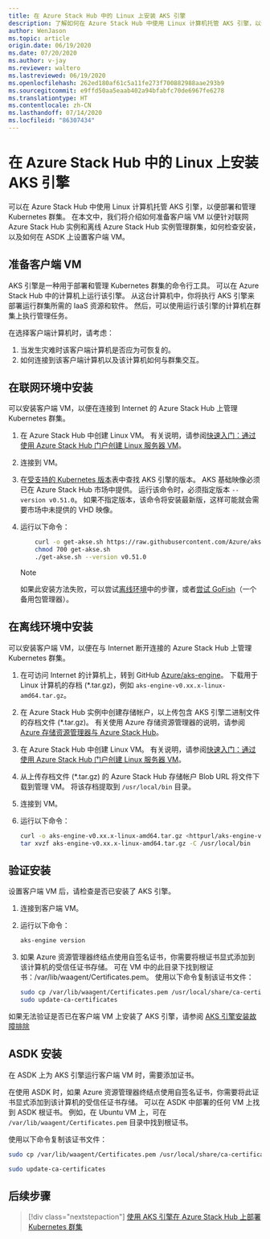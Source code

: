```yaml
---
title: 在 Azure Stack Hub 中的 Linux 上安装 AKS 引擎
description: 了解如何在 Azure Stack Hub 中使用 Linux 计算机托管 AKS 引擎，以便部署和管理 Kubernetes 群集。
author: WenJason
ms.topic: article
origin.date: 06/19/2020
ms.date: 07/20/2020
ms.author: v-jay
ms.reviewer: waltero
ms.lastreviewed: 06/19/2020
ms.openlocfilehash: 262ed180af61c5a11fe273f700882988aae293b9
ms.sourcegitcommit: e9ffd50aa5eaab402a94bfabfc70de6967fe6278
ms.translationtype: HT
ms.contentlocale: zh-CN
ms.lasthandoff: 07/14/2020
ms.locfileid: "86307434"
---
```

# <a name="install-the-aks-engine-on-linux-in-azure-stack-hub"></a>在 Azure Stack Hub 中的 Linux 上安装 AKS 引擎

可以在 Azure Stack Hub 中使用 Linux 计算机托管 AKS 引擎，以便部署和管理 Kubernetes 群集。 在本文中，我们将介绍如何准备客户端 VM 以便针对联网 Azure Stack Hub 实例和离线 Azure Stack Hub 实例管理群集，如何检查安装，以及如何在 ASDK 上设置客户端 VM。

## <a name="prepare-the-client-vm"></a>准备客户端 VM

AKS 引擎是一种用于部署和管理 Kubernetes 群集的命令行工具。 可以在 Azure Stack Hub 中的计算机上运行该引擎。 从这台计算机中，你将执行 AKS 引擎来部署运行群集所需的 IaaS 资源和软件。 然后，可以使用运行该引擎的计算机在群集上执行管理任务。

在选择客户端计算机时，请考虑：

1. 当发生灾难时该客户端计算机是否应为可恢复的。
2. 如何连接到该客户端计算机以及该计算机如何与群集交互。

## <a name="install-in-a-connected-environment"></a>在联网环境中安装

可以安装客户端 VM，以便在连接到 Internet 的 Azure Stack Hub 上管理 Kubernetes 群集。

1. 在 Azure Stack Hub 中创建 Linux VM。 有关说明，请参阅[快速入门：通过使用 Azure Stack Hub 门户创建 Linux 服务器 VM](/azure-stack/user/azure-stack-quick-linux-portal)。
2. 连接到 VM。
3. 在[受支持的 Kubernetes 版本](https://github.com/Azure/aks-engine/blob/master/docs/topics/azure-stack.md#supported-aks-engine-versions)表中查找 AKS 引擎的版本。 AKS 基础映像必须已在 Azure Stack Hub 市场中提供。 运行该命令时，必须指定版本 `--version v0.51.0`。 如果不指定版本，该命令将安装最新版，这样可能就会需要市场中未提供的 VHD 映像。
4. 运行以下命令：

    ```bash  
        curl -o get-akse.sh https://raw.githubusercontent.com/Azure/aks-engine/master/scripts/get-akse.sh
        chmod 700 get-akse.sh
        ./get-akse.sh --version v0.51.0
    ```

    > [!Note]  
    > 如果此安装方法失败，可以尝试[离线环境](#install-in-a-disconnected-environment)中的步骤，或者[尝试 GoFish](azure-stack-kubernetes-aks-engine-troubleshoot.md#try-gofish)（一个备用包管理器）。

## <a name="install-in-a-disconnected-environment"></a>在离线环境中安装

可以安装客户端 VM，以便在与 Internet 断开连接的 Azure Stack Hub 上管理 Kubernetes 群集。

1.  在可访问 Internet 的计算机上，转到 GitHub [Azure/aks-engine](https://github.com/Azure/aks-engine/releases/latest)。 下载用于 Linux 计算机的存档 (*.tar.gz)，例如 `aks-engine-v0.xx.x-linux-amd64.tar.gz`。

2.  在 Azure Stack Hub 实例中创建存储帐户，以上传包含 AKS 引擎二进制文件的存档文件 (*.tar.gz)。 有关使用 Azure 存储资源管理器的说明，请参阅 [Azure 存储资源管理器与 Azure Stack Hub](/azure-stack/user/azure-stack-storage-connect-se)。

3. 在 Azure Stack Hub 中创建 Linux VM。 有关说明，请参阅[快速入门：通过使用 Azure Stack Hub 门户创建 Linux 服务器 VM](/azure-stack/user/azure-stack-quick-linux-portal)。

3.  从上传存档文件 (*.tar.gz) 的 Azure Stack Hub 存储帐户 Blob URL 将文件下载到管理 VM。 将该存档提取到 `/usr/local/bin` 目录。

4. 连接到 VM。

5.  运行以下命令：

    ```bash  
    curl -o aks-engine-v0.xx.x-linux-amd64.tar.gz <httpurl/aks-engine-v0.xx.x-linux-amd64.tar.gz>
    tar xvzf aks-engine-v0.xx.x-linux-amd64.tar.gz -C /usr/local/bin
    ```

## <a name="verify-the-installation"></a>验证安装

设置客户端 VM 后，请检查是否已安装了 AKS 引擎。

1. 连接到客户端 VM。
2. 运行以下命令：

   ```bash  
   aks-engine version
   ```

3. 如果 Azure 资源管理器终结点使用自签名证书，你需要将根证书显式添加到该计算机的受信任证书存储。 可在 VM 中的此目录下找到根证书：/var/lib/waagent/Certificates.pem。 使用以下命令复制该证书文件： 

   ```bash
   sudo cp /var/lib/waagent/Certificates.pem /usr/local/share/ca-certificates/azurestackca.crt 
   sudo update-ca-certificates
   ```

如果无法验证是否已在客户端 VM 上安装了 AKS 引擎，请参阅 [AKS 引擎安装故障排除](azure-stack-kubernetes-aks-engine-troubleshoot.md)


## <a name="asdk-installation"></a>ASDK 安装

在 ASDK 上为 AKS 引擎运行客户端 VM 时，需要添加证书。

在使用 ASDK 时，如果 Azure 资源管理器终结点使用自签名证书，你需要将此证书显式添加到该计算机的受信任证书存储。 可以在 ASDK 中部署的任何 VM 上找到 ASDK 根证书。 例如，在 Ubuntu VM 上，可在 `/var/lib/waagent/Certificates.pem` 目录中找到根证书。 

使用以下命令复制该证书文件：

```bash
sudo cp /var/lib/waagent/Certificates.pem /usr/local/share/ca-certificates/azurestackca.crt

sudo update-ca-certificates
```

## <a name="next-steps"></a>后续步骤

> [!div class="nextstepaction"]
> [使用 AKS 引擎在 Azure Stack Hub 上部署 Kubernetes 群集](azure-stack-kubernetes-aks-engine-deploy-cluster.md)